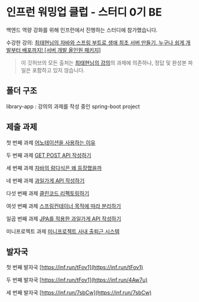 # 인프런 워밍업 클럽 - 스터디 0기 BE
백엔드 역량 강화를 위해 인프런에서 진행하는 스터디에 참가했습니다. 

수강한 강의: [최태현님의 자바와 스프링 부트로 생애 최초 서버 만들기, 누구나 쉽게 개발부터 배포까지! [서버 개발 올인원 패키지]](https://www.inflearn.com/course/%EC%9E%90%EB%B0%94-%EC%8A%A4%ED%94%84%EB%A7%81%EB%B6%80%ED%8A%B8-%EC%84%9C%EB%B2%84%EA%B0%9C%EB%B0%9C-%EC%98%AC%EC%9D%B8%EC%9B%90)

> 이 깃허브의 모든 출처는 [최태현님의 강의](https://www.inflearn.com/course/%EC%9E%90%EB%B0%94-%EC%8A%A4%ED%94%84%EB%A7%81%EB%B6%80%ED%8A%B8-%EC%84%9C%EB%B2%84%EA%B0%9C%EB%B0%9C-%EC%98%AC%EC%9D%B8%EC%9B%90)의 과제에 의존하나, 정답 및 완성본 파일은 포함하고 있지 않습니다.

## 폴더 구조
library-app : 강의의 과제를 작성 중인 spring-boot project

## 제출 과제
첫 번째 과제 [어노테이션을 사용하는 이유](https://velog.io/@heisje/어노테이션을-사용하는-이유-나만의-어노테이션만들기-인프런-워밍업-클럽-스터디-BE-1주차)

두 번째 과제 [GET POST API 작성하기](https://velog.io/@heisje/2일차-과제-인프런-워밍업-클럽-스터디-BE-1주차)

세 번째 과제 [자바의 람다식은 왜 등장했을까](https://velog.io/@heisje/3일차-과제-인프런-워밍업-클럽-스터디-BE-1주차)

네 번째 과제 [과일가게 API 작성하기](https://velog.io/@heisje/3일차-과제-인프런-워밍업-클럽-스터디-BE-1주차-jogaz5em)

다섯 번째 과제 [클린코드 리펙토링하기](https://velog.io/@heisje/5번째-과제-인프런-워밍업-클럽-스터디-BE-1주차)

여섯 번째 과제 [스프링컨테이너 목적에 따라 분리하기](https://github.com/heisje/Inflearn-warmup-club-study-0/blob/main/assignment/LayeredArchitecture.md)

일곱 번째 과제 [JPA를 적용한 과일가게 API 작성하기](https://github.com/heisje/Inflearn-warmup-club-study-0/blob/main/assignment/jpaFruitAPIs.md)

미니프로젝트 과제 [미니프로젝트 사내 출퇴근 시스템](https://github.com/heisje/team-attendance)

## 발자국
첫 번째 발자국
[https://inf.run/tFov1](https://inf.run/tFov1)

두 번째 발자국
[https://inf.run/tFov1](https://inf.run/4Aw7u)

세 번째 발자국
[https://inf.run/7sbCw](https://inf.run/7sbCw)

